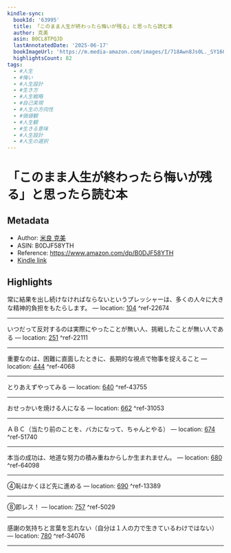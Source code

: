 ```yaml
---
kindle-sync:
  bookId: '63995'
  title: 「このまま人生が終わったら悔いが残る」と思ったら読む本
  author: 克美
  asin: B0CL8TPQJD
  lastAnnotatedDate: '2025-06-17'
  bookImageUrl: 'https://m.media-amazon.com/images/I/718Awn8Js0L._SY160.jpg'
  highlightsCount: 82
tags:
  - #人生
  - #悔い
  - #人生設計
  - #生き方
  - #人生戦略
  - #自己実現
  - #人生の方向性
  - #価値観
  - #人生観
  - #生きる意味
  - #人生設計
  - #人生の選択
---
```

# 「このまま人生が終わったら悔いが残る」と思ったら読む本
## Metadata
* Author: [米良 克美](https://www.amazon.comundefined)
* ASIN: B0DJF58YTH
* Reference: https://www.amazon.com/dp/B0DJF58YTH
* [Kindle link](kindle://book?action=open&asin=B0DJF58YTH)

## Highlights
常に結果を出し続けなければならないというプレッシャーは、多くの人々に大きな精神的負担をもたらします。 — location: [104](kindle://book?action=open&asin=B0DJF58YTH&location=104) ^ref-22674

---
いつだって反対するのは実際にやったことが無い人、挑戦したことが無い人である — location: [251](kindle://book?action=open&asin=B0DJF58YTH&location=251) ^ref-22111

---
重要なのは、困難に直面したときに、長期的な視点で物事を捉えること — location: [444](kindle://book?action=open&asin=B0DJF58YTH&location=444) ^ref-4068

---
とりあえずやってみる — location: [640](kindle://book?action=open&asin=B0DJF58YTH&location=640) ^ref-43755

---
おせっかいを焼ける人になる — location: [662](kindle://book?action=open&asin=B0DJF58YTH&location=662) ^ref-31053

---
ＡＢＣ（当たり前のことを、バカになって、ちゃんとやる） — location: [674](kindle://book?action=open&asin=B0DJF58YTH&location=674) ^ref-51740

---
本当の成功は、地道な努力の積み重ねからしか生まれません。 — location: [680](kindle://book?action=open&asin=B0DJF58YTH&location=680) ^ref-64098

---
④恥はかくほど先に進める — location: [690](kindle://book?action=open&asin=B0DJF58YTH&location=690) ^ref-13389

---
⑧即レス！ — location: [757](kindle://book?action=open&asin=B0DJF58YTH&location=757) ^ref-5029

---
感謝の気持ちと言葉を忘れない（自分は１人の力で生きているわけではない） — location: [780](kindle://book?action=open&asin=B0DJF58YTH&location=780) ^ref-34076

---
